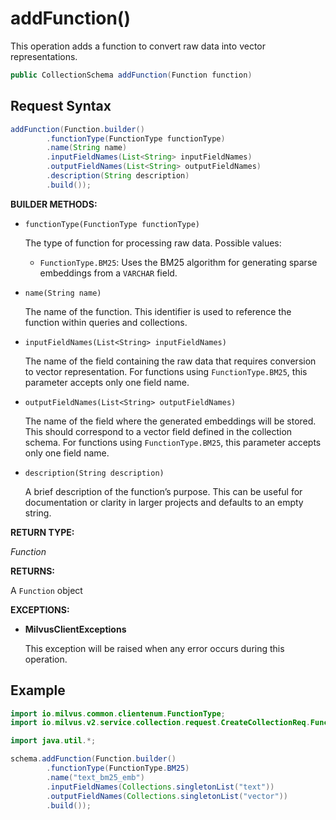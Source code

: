 # addFunction()

This operation adds a function to convert raw data into vector representations.

```java
public CollectionSchema addFunction(Function function)
```

## Request Syntax

```java
addFunction(Function.builder()
        .functionType(FunctionType functionType)
        .name(String name)
        .inputFieldNames(List<String> inputFieldNames)
        .outputFieldNames(List<String> outputFieldNames)
        .description(String description)
        .build());
```

**BUILDER METHODS:**

- `functionType(FunctionType functionType)`

    The type of function for processing raw data. Possible values:

    - `FunctionType.BM25`: Uses the BM25 algorithm for generating sparse embeddings from a `VARCHAR` field.

- `name(String name)`

    The name of the function. This identifier is used to reference the function within queries and collections.

- `inputFieldNames(List<String> inputFieldNames)`

    The name of the field containing the raw data that requires conversion to vector representation. For functions using `FunctionType.BM25`, this parameter accepts only one field name.

- `outputFieldNames(List<String> outputFieldNames)`

    The name of the field where the generated embeddings will be stored. This should correspond to a vector field defined in the collection schema. For functions using `FunctionType.BM25`, this parameter accepts only one field name.

- `description(String description)`

    A brief description of the function’s purpose. This can be useful for documentation or clarity in larger projects and defaults to an empty string.

**RETURN TYPE:**

*Function*

**RETURNS:**

A `Function` object

**EXCEPTIONS:**

- **MilvusClientExceptions**

    This exception will be raised when any error occurs during this operation.

## Example

```java
import io.milvus.common.clientenum.FunctionType;
import io.milvus.v2.service.collection.request.CreateCollectionReq.Function;

import java.util.*;

schema.addFunction(Function.builder()
        .functionType(FunctionType.BM25)
        .name("text_bm25_emb")
        .inputFieldNames(Collections.singletonList("text"))
        .outputFieldNames(Collections.singletonList("vector"))
        .build());
```
